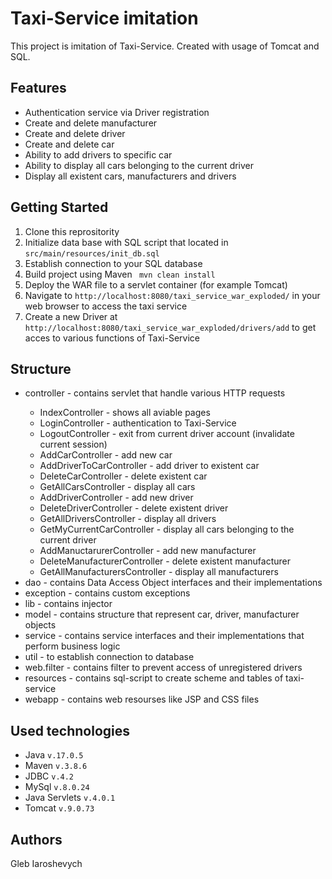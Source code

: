# Taxi-Service imitation
This project is imitation of Taxi-Service. Created with usage of Tomcat and SQL.
## Features
<ul>
  <li> Authentication service via Driver registration</li>
  <li> Create and delete manufacturer</li>
  <li> Create and delete driver</li>
  <li> Create and delete car</li>
  <li> Ability to add drivers to specific car</li>
  <li> Ability to display all cars belonging to the current driver</li>
  <li> Display all existent cars, manufacturers and drivers</li>
</ul>

## Getting Started
<ol>
  <li> Clone this reprositority</li>
  <li> Initialize data base with SQL script that located in <code>src/main/resources/init_db.sql</code></li>
  <li> Establish connection to your SQL database</li>
  <li> Build project using Maven <code> mvn clean install</code></li>
  <li> Deploy the WAR file to a servlet container (for example Tomcat)</li>
  <li> Navigate to <code>http://localhost:8080/taxi_service_war_exploded/</code> in your web browser to access the taxi service</li>
  <li> Create a new Driver at <code>http://localhost:8080/taxi_service_war_exploded/drivers/add</code> to get acces to various functions of Taxi-Service</li>
</ol>

## Structure
<ul>
  <li>controller - contains servlet that handle various HTTP requests</li>
  <ul>
    <li>IndexController - shows all aviable pages</li>
    <li>LoginController - authentication to Taxi-Service</li>
    <li>LogoutController - exit from current driver account (invalidate current session)</li>
    <li>AddCarController - add new car</li>
    <li>AddDriverToCarController - add driver to existent car</li>
    <li>DeleteCarController - delete existent car</li>
    <li>GetAllCarsController - display all cars</li>
    <li>AddDriverController - add new driver</li>
    <li>DeleteDriverController - delete existent driver</li>
    <li>GetAllDriversController - display all drivers</li>
    <li>GetMyCurrentCarController - display all cars belonging to the current driver</li>
    <li>AddManuctarurerController - add new manufacturer</li>
    <li>DeleteManufacturerController - delete existent manufacturer</li>
    <li>GetAllManufacturersController - display all manufacturers</li>
  </ul>
  <li>dao - contains Data Access Object interfaces and their implementations</li>
  <li>exception - contains custom exceptions</li>
  <li>lib - contains injector</li>
  <li>model - contains structure that represent car, driver, manufacturer objects</li>
  <li>service - contains service interfaces and their implementations that perform business logic</li>
  <li>util - to establish connection to database</li>
  <li>web.filter - contains filter to prevent access of unregistered drivers</li>
  <li>resources - contains sql-script to create scheme and tables of taxi-service</li>
  <li>webapp - contains web resourses like JSP and CSS files</li>
</ul>

## Used technologies
<ul>
  <li>Java <code>v.17.0.5</code></li>
  <li>Maven <code>v.3.8.6</code></li>
  <li>JDBC <code>v.4.2</code></li>
  <li>MySql <code>v.8.0.24</code></li>
  <li>Java Servlets <code>v.4.0.1</code></li>
  <li>Tomcat <code>v.9.0.73</code></li>
</ul>

## Authors
Gleb Iaroshevych
